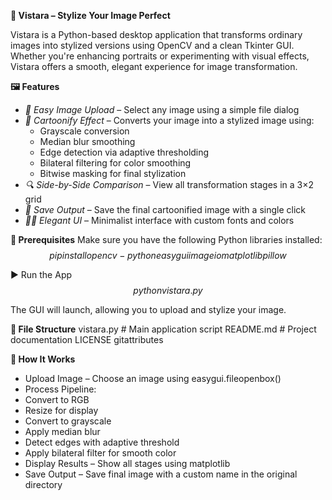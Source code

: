 **🌟 Vistara – Stylize Your Image Perfect**


Vistara is a Python-based desktop application that transforms ordinary images into stylized versions using OpenCV and a clean Tkinter GUI. Whether you're enhancing portraits or experimenting with visual effects, Vistara offers a smooth, elegant experience for image transformation.




**🖼️ Features**

- *📁 Easy Image Upload* – Select any image using a simple file dialog
- *🎨 Cartoonify Effect* – Converts your image into a stylized image using:
    - Grayscale conversion
    - Median blur smoothing
    - Edge detection via adaptive thresholding
    - Bilateral filtering for color smoothing
    - Bitwise masking for final stylization
- *🔍 Side-by-Side Comparison* – View all transformation stages in a 3×2 grid
- *💾 Save Output* – Save the final cartoonified image with a single click
- *🧑‍🎨 Elegant UI* – Minimalist interface with custom fonts and colors




**🔧 Prerequisites**
Make sure you have the following Python libraries installed:
$$
pip install opencv-python easygui imageio matplotlib pillow
$$


▶️ Run the App
$$
python vistara.py
$$

The GUI will launch, allowing you to upload and stylize your image.



**📂 File Structure**
vistara.py         # Main application script
README.md          # Project documentation
LICENSE
gitattributes


**🧠 How It Works**
- Upload Image – Choose an image using easygui.fileopenbox()
- Process Pipeline:
- Convert to RGB
- Resize for display
- Convert to grayscale
- Apply median blur
- Detect edges with adaptive threshold
- Apply bilateral filter for smooth color
- Display Results – Show all stages using matplotlib
- Save Output – Save final image with a custom name in the original directory




